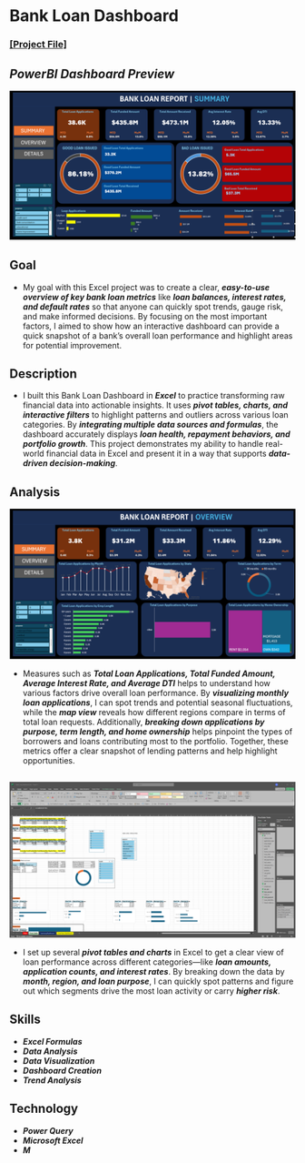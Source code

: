 # Bank Loan Dashboard

### [[Project File]](/Excel/Content/Bank_Load_Dashboard.pbix)

## *PowerBI Dashboard Preview*
![Dashboard Preview](/Excel/Images/BankLoanS.png)

## Goal
- My goal with this Excel project was to create a clear, ***easy-to-use overview of key bank loan metrics*** like ***loan balances, interest rates, and default rates*** so that anyone can quickly spot trends, gauge risk, and make informed decisions. By focusing on the most important factors, I aimed to show how an interactive dashboard can provide a quick snapshot of a bank’s overall loan performance and highlight areas for potential improvement.
## Description
- I built this Bank Loan Dashboard in ***Excel*** to practice transforming raw financial data into actionable insights. It uses ***pivot tables, charts, and interactive filters*** to highlight patterns and outliers across various loan categories. By ***integrating multiple data sources and formulas***, the dashboard accurately displays ***loan health, repayment behaviors, and portfolio growth***. This project demonstrates my ability to handle real-world financial data in Excel and present it in a way that supports ***data-driven decision-making***.

## Analysis
![Dashboard Preview](/Excel/Images/BankLoanO.png)  
- Measures such as ***Total Loan Applications, Total Funded Amount, Average Interest Rate, and Average DTI*** helps to understand how various factors drive overall loan performance. By ***visualizing monthly loan applications***, I can spot trends and potential seasonal fluctuations, while the ***map view*** reveals how different regions compare in terms of total loan requests. Additionally, ***breaking down applications by purpose, term length, and home ownership*** helps pinpoint the types of borrowers and loans contributing most to the portfolio. Together, these metrics offer a clear snapshot of lending patterns and help highlight opportunities.
##
![Dashboard Preview](/Excel/Images/BankLoanPivot.png)
- I set up several ***pivot tables and charts*** in Excel to get a clear view of loan performance across different categories—like ***loan amounts, application counts, and interest rates***. By breaking down the data by ***month, region, and loan purpose***, I can quickly spot patterns and figure out which segments drive the most loan activity or carry ***higher risk***.

## Skills
- ***Excel Formulas***
- ***Data Analysis***
- ***Data Visualization***
- ***Dashboard Creation***
- ***Trend Analysis***
## Technology
- ***Power Query***
- ***Microsoft Excel***
- ***M***
  
